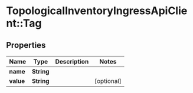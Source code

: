 # TopologicalInventoryIngressApiClient::Tag

## Properties
Name | Type | Description | Notes
------------ | ------------- | ------------- | -------------
**name** | **String** |  | 
**value** | **String** |  | [optional] 


